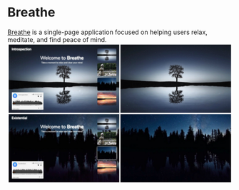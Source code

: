 # Breathe
<a href="https://breathe-app.herokuapp.com/">Breathe</a> is a single-page application focused on helping users relax, meditate, and find peace of mind.
<img src="./images/Breathe_Snapshots.jpg">